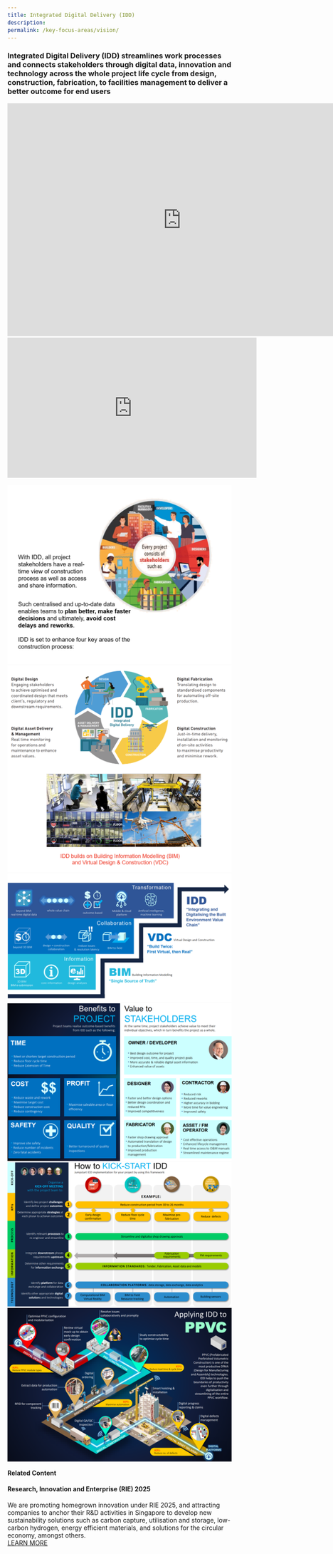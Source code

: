 ```yaml
---
title: Integrated Digital Delivery (IDD)
description:  
permalink: /key-focus-areas/vision/
---
```

### Integrated Digital Delivery (IDD) streamlines work processes and connects stakeholders through digital data, innovation and technology across the whole project life cycle from design, construction, fabrication, to facilities management to deliver a better outcome for end users

<iframe width="780" height="523" src="https://www.youtube.com/embed/04EunnNFfRg" title="YouTube video player" frameborder="0" allow="accelerometer; autoplay; clipboard-write; encrypted-media; gyroscope; picture-in-picture" allowfullscreen></iframe>

<iframe width="560" height="315" src="https://www.youtube.com/embed/04EunnNFfRg?rel=0&autoplay=1&mute=1&enablejsapi=1" frameborder="0" allow="accelerometer; autoplay; clipboard-write; encrypted-media; gyroscope; picture-in-picture" allowfullscreen></iframe>
	
	

![Sustainable Dessvelopment](/images/idd01.PNG)
![Sustainable Dessvelopment](/images/idd02.PNG)
![Sustainable Dessvelopment](/images/idd03.PNG)
![Sustainable Dessvelopment](/images/idd04.PNG)
![Sustainable Dessvelopment](/images/idd06.PNG)
![Sustainable Dessvelopment](/images/idd05.PNG)


**Related Content**

#### Research, Innovation and Enterprise (RIE) 2025  
We are promoting homegrown innovation under RIE 2025, and attracting companies to anchor their R&D activities in Singapore to develop new sustainability solutions such as carbon capture, utilisation and storage, low-carbon hydrogen, energy efficient materials, and solutions for the circular economy, amongst others.  
<a href="https://www.nrf.gov.sg/about-nrf/rie-ecosystem" class="front-page-cta bp-sec-button margin--top padding--bottom" target="_blank">
	<span>LEARN MORE</span>
	<i class="sgds-icon sgds-icon-arrow-right is-size-4" aria-hidden="true"></i>
</a>
